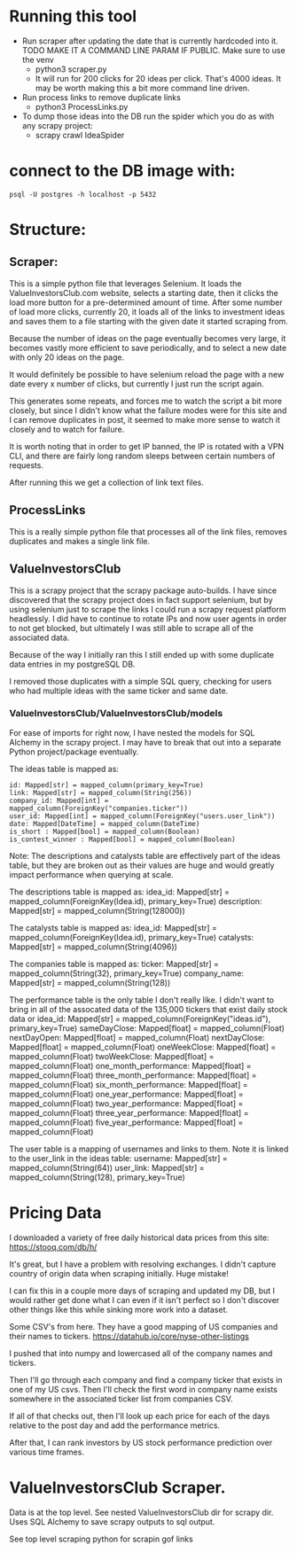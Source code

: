 # Running this tool
- Run scraper after updating the date that is currently hardcoded into it. TODO MAKE IT A COMMAND LINE PARAM IF PUBLIC. Make sure to use the venv
    - python3 scraper.py
    - It will run for 200 clicks for 20 ideas per click. That's 4000 ideas. It may be worth making this a bit more command line driven.
- Run process links to remove duplicate links
    - python3 ProcessLinks.py
- To dump those ideas into the DB run the spider which you do as with any scrapy project:
    - scrapy crawl IdeaSpider

# connect to the DB image with:

`psql -U postgres -h localhost -p 5432`

# Structure:

## Scraper:

This is a simple python file that leverages Selenium. 
It loads the ValueInvestorsClub.com website, selects a starting date, then it clicks the load more button for a pre-determined amount of time. 
After some number of load more clicks, currently 20, it loads all of the links to investment ideas and saves them to a file starting with the given date it started scraping from.

Because the number of ideas on the page eventually becomes very large, it becomes vastly more efficient to save periodically, and to select a new date with only 20 ideas on the page.

It would definitely be possible to have selenium reload the page with a new date every x number of clicks, but currently I just run the script again. 

This generates some repeats, and forces me to watch the script a bit more closely, but since I didn't know what the failure modes were for this site and I can remove duplicates in post, it seemed to make more sense to watch it closely and to watch for failure.

It is worth noting that in order to get IP banned, the IP is rotated with a VPN CLI, and there are fairly long random sleeps between certain numbers of requests.

After running this we get a collection of link text files.

## ProcessLinks

This is a really simple python file that processes all of the link files, removes duplicates and makes a single link file.

## ValueInvestorsClub

This is a scrapy project that the scrapy package auto-builds. 
I have since discovered that the scrapy project does in fact support selenium, but by using selenium just to scrape the links I could run a scrapy request platform headlessly. I did have to continue to rotate IPs and now user agents in order to not get blocked, but ultimately I was still able to scrape all of the associated data.

Because of the way I initially ran this I still ended up with some duplicate data entries in my postgreSQL DB.

I removed those duplicates with a simple SQL query, checking for users who had multiple ideas with the same ticker and same date.

### ValueInvestorsClub/ValueInvestorsClub/models

For ease of imports for right now, I have nested the models for SQL Alchemy in the scrapy project. I may have to break that out into a separate Python project/package eventually.

The ideas table is mapped as:

    id: Mapped[str] = mapped_column(primary_key=True)
    link: Mapped[str] = mapped_column(String(256))
    company_id: Mapped[int] = mapped_column(ForeignKey("companies.ticker"))
    user_id: Mapped[int] = mapped_column(ForeignKey("users.user_link"))
    date: Mapped[DateTime] = mapped_column(DateTime)
    is_short : Mapped[bool] = mapped_column(Boolean)
    is_contest_winner : Mapped[bool] = mapped_column(Boolean)

Note: The descriptions and catalysts table are effectively part of the ideas table, but they are broken out as their values are huge and would greatly impact performance when querying at scale.

The descriptions table is mapped as:
    idea_id: Mapped[str] = mapped_column(ForeignKey(Idea.id), primary_key=True)
    description: Mapped[str] = mapped_column(String(128000))

The catalysts table is mapped as:
    idea_id: Mapped[str] = mapped_column(ForeignKey(Idea.id), primary_key=True)
    catalysts: Mapped[str] = mapped_column(String(4096))

The companies table is mapped as:
    ticker: Mapped[str] = mapped_column(String(32), primary_key=True)
    company_name: Mapped[str] = mapped_column(String(128))

The performance table is the only table I don't really like.
I didn't want to bring in all of the assocated data of the 135,000 tickers that exist daily stock data or 
    idea_id: Mapped[str] = mapped_column(ForeignKey("ideas.id"), primary_key=True)
    sameDayClose: Mapped[float] = mapped_column(Float)
    nextDayOpen: Mapped[float] = mapped_column(Float)
    nextDayClose: Mapped[float] = mapped_column(Float)
    oneWeekClose: Mapped[float] = mapped_column(Float)
    twoWeekClose: Mapped[float] = mapped_column(Float)
    one_month_performance: Mapped[float] = mapped_column(Float)
    three_month_performance: Mapped[float] = mapped_column(Float)
    six_month_performance: Mapped[float] = mapped_column(Float)
    one_year_performance: Mapped[float] = mapped_column(Float)
    two_year_performance: Mapped[float] = mapped_column(Float)
    three_year_performance: Mapped[float] = mapped_column(Float)
    five_year_performance: Mapped[float] = mapped_column(Float)

The user table is a mapping of usernames and links to them. Note it is linked to the user_link in the ideas table:
    username: Mapped[str] = mapped_column(String(64))
    user_link: Mapped[str] = mapped_column(String(128), primary_key=True)

# Pricing Data
I downloaded a variety of free daily historical data prices from this site:
https://stooq.com/db/h/

It's great, but I have a problem with resolving exchanges. I didn't capture country of origin data when scraping initially. Huge mistake!

I can fix this in a couple more days of scraping and updated my DB, but I would rather get done what I can even if it isn't perfect so I don't discover other things like this while sinking more work into a dataset.

Some CSV's from here. They have a good mapping of US companies and their names to tickers.
https://datahub.io/core/nyse-other-listings

I pushed that into numpy and lowercased all of the company names and tickers.

Then I'll go through each company and find a company ticker that exists in one of my US csvs.
Then I'll check the first word in company name exists somewhere in the associated ticker list from companies CSV.

If all of that checks out, then I'll look up each price for each of the days relative to the post day and add the performance metrics.

After that, I can rank investors by US stock performance prediction over various time frames.
# ValueInvestorsClub Scraper.

Data is at the top level. See nested ValueInvestorsClub dir for scrapy dir. Uses SQL Alchemy to save scrapy outputs to sql output.

See top level scraping python for scrapin gof links
